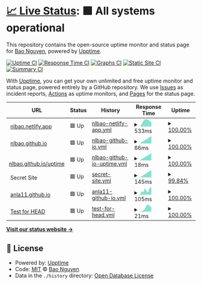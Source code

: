 # [📈 Live Status](https://nlbao.github.io/uptime): <!--live status--> **🟩 All systems operational**

This repository contains the open-source uptime monitor and status page for [Bao Nguyen](https://nlbao.github.io/uptime), powered by [Upptime](https://github.com/upptime/upptime).

[![Uptime CI](https://github.com/koj-co/upptime/workflows/Uptime%20CI/badge.svg)](https://github.com/koj-co/upptime/actions?query=workflow%3A%22Uptime+CI%22)
[![Response Time CI](https://github.com/koj-co/upptime/workflows/Response%20Time%20CI/badge.svg)](https://github.com/koj-co/upptime/actions?query=workflow%3A%22Response+Time+CI%22)
[![Graphs CI](https://github.com/koj-co/upptime/workflows/Graphs%20CI/badge.svg)](https://github.com/koj-co/upptime/actions?query=workflow%3A%22Graphs+CI%22)
[![Static Site CI](https://github.com/koj-co/upptime/workflows/Static%20Site%20CI/badge.svg)](https://github.com/koj-co/upptime/actions?query=workflow%3A%22Static+Site+CI%22)
[![Summary CI](https://github.com/koj-co/upptime/workflows/Summary%20CI/badge.svg)](https://github.com/koj-co/upptime/actions?query=workflow%3A%22Summary+CI%22)

With [Upptime](https://upptime.js.org), you can get your own unlimited and free uptime monitor and status page, powered entirely by a GitHub repository. We use [Issues](https://github.com/nlbao/uptime/issues) as incident reports, [Actions](https://github.com/nlbao/uptime/actions) as uptime monitors, and [Pages](https://nlbao.github.io/uptime) for the status page.

<!--start: status pages-->
<!-- This summary is generated by Upptime (https://github.com/upptime/upptime) -->
<!-- Do not edit this manually, your changes will be overwritten -->
<!-- prettier-ignore -->
| URL | Status | History | Response Time | Uptime |
| --- | ------ | ------- | ------------- | ------ |
| <img alt="" src="https://favicons.githubusercontent.com/null" height="13"> [nlbao.netlify.app](nlbao.netlify.app) | 🟩 Up | [nlbao-netlify-app.yml](https://github.com/nlbao/uptime/commits/master/history/nlbao-netlify-app.yml) | <details><summary><img alt="Response time graph" src="./graphs/nlbao-netlify-app/response-time-week.png" height="20"> 533ms</summary><br><a href="https://nlbao.github.io/uptime/history/nlbao-netlify-app"><img alt="Response time 533" src="https://img.shields.io/endpoint?url=https%3A%2F%2Fraw.githubusercontent.com%2Fnlbao%2Fuptime%2Fmaster%2Fapi%2Fnlbao-netlify-app%2Fresponse-time.json"></a><br><a href="https://nlbao.github.io/uptime/history/nlbao-netlify-app"><img alt="24-hour response time 533" src="https://img.shields.io/endpoint?url=https%3A%2F%2Fraw.githubusercontent.com%2Fnlbao%2Fuptime%2Fmaster%2Fapi%2Fnlbao-netlify-app%2Fresponse-time-day.json"></a><br><a href="https://nlbao.github.io/uptime/history/nlbao-netlify-app"><img alt="7-day response time 533" src="https://img.shields.io/endpoint?url=https%3A%2F%2Fraw.githubusercontent.com%2Fnlbao%2Fuptime%2Fmaster%2Fapi%2Fnlbao-netlify-app%2Fresponse-time-week.json"></a><br><a href="https://nlbao.github.io/uptime/history/nlbao-netlify-app"><img alt="30-day response time 533" src="https://img.shields.io/endpoint?url=https%3A%2F%2Fraw.githubusercontent.com%2Fnlbao%2Fuptime%2Fmaster%2Fapi%2Fnlbao-netlify-app%2Fresponse-time-month.json"></a><br><a href="https://nlbao.github.io/uptime/history/nlbao-netlify-app"><img alt="1-year response time 533" src="https://img.shields.io/endpoint?url=https%3A%2F%2Fraw.githubusercontent.com%2Fnlbao%2Fuptime%2Fmaster%2Fapi%2Fnlbao-netlify-app%2Fresponse-time-year.json"></a></details> | <details><summary><a href="https://nlbao.github.io/uptime/history/nlbao-netlify-app">100.00%</a></summary><a href="https://nlbao.github.io/uptime/history/nlbao-netlify-app"><img alt="All-time uptime 100.00%" src="https://img.shields.io/endpoint?url=https%3A%2F%2Fraw.githubusercontent.com%2Fnlbao%2Fuptime%2Fmaster%2Fapi%2Fnlbao-netlify-app%2Fuptime.json"></a><br><a href="https://nlbao.github.io/uptime/history/nlbao-netlify-app"><img alt="24-hour uptime 100.00%" src="https://img.shields.io/endpoint?url=https%3A%2F%2Fraw.githubusercontent.com%2Fnlbao%2Fuptime%2Fmaster%2Fapi%2Fnlbao-netlify-app%2Fuptime-day.json"></a><br><a href="https://nlbao.github.io/uptime/history/nlbao-netlify-app"><img alt="7-day uptime 100.00%" src="https://img.shields.io/endpoint?url=https%3A%2F%2Fraw.githubusercontent.com%2Fnlbao%2Fuptime%2Fmaster%2Fapi%2Fnlbao-netlify-app%2Fuptime-week.json"></a><br><a href="https://nlbao.github.io/uptime/history/nlbao-netlify-app"><img alt="30-day uptime 100.00%" src="https://img.shields.io/endpoint?url=https%3A%2F%2Fraw.githubusercontent.com%2Fnlbao%2Fuptime%2Fmaster%2Fapi%2Fnlbao-netlify-app%2Fuptime-month.json"></a><br><a href="https://nlbao.github.io/uptime/history/nlbao-netlify-app"><img alt="1-year uptime 100.00%" src="https://img.shields.io/endpoint?url=https%3A%2F%2Fraw.githubusercontent.com%2Fnlbao%2Fuptime%2Fmaster%2Fapi%2Fnlbao-netlify-app%2Fuptime-year.json"></a></details>
| <img alt="" src="https://favicons.githubusercontent.com/nlbao.github.io" height="13"> [nlbao.github.io](https://nlbao.github.io) | 🟩 Up | [nlbao-github-io.yml](https://github.com/nlbao/uptime/commits/master/history/nlbao-github-io.yml) | <details><summary><img alt="Response time graph" src="./graphs/nlbao-github-io/response-time-week.png" height="20"> 66ms</summary><br><a href="https://nlbao.github.io/uptime/history/nlbao-github-io"><img alt="Response time 66" src="https://img.shields.io/endpoint?url=https%3A%2F%2Fraw.githubusercontent.com%2Fnlbao%2Fuptime%2Fmaster%2Fapi%2Fnlbao-github-io%2Fresponse-time.json"></a><br><a href="https://nlbao.github.io/uptime/history/nlbao-github-io"><img alt="24-hour response time 66" src="https://img.shields.io/endpoint?url=https%3A%2F%2Fraw.githubusercontent.com%2Fnlbao%2Fuptime%2Fmaster%2Fapi%2Fnlbao-github-io%2Fresponse-time-day.json"></a><br><a href="https://nlbao.github.io/uptime/history/nlbao-github-io"><img alt="7-day response time 66" src="https://img.shields.io/endpoint?url=https%3A%2F%2Fraw.githubusercontent.com%2Fnlbao%2Fuptime%2Fmaster%2Fapi%2Fnlbao-github-io%2Fresponse-time-week.json"></a><br><a href="https://nlbao.github.io/uptime/history/nlbao-github-io"><img alt="30-day response time 66" src="https://img.shields.io/endpoint?url=https%3A%2F%2Fraw.githubusercontent.com%2Fnlbao%2Fuptime%2Fmaster%2Fapi%2Fnlbao-github-io%2Fresponse-time-month.json"></a><br><a href="https://nlbao.github.io/uptime/history/nlbao-github-io"><img alt="1-year response time 66" src="https://img.shields.io/endpoint?url=https%3A%2F%2Fraw.githubusercontent.com%2Fnlbao%2Fuptime%2Fmaster%2Fapi%2Fnlbao-github-io%2Fresponse-time-year.json"></a></details> | <details><summary><a href="https://nlbao.github.io/uptime/history/nlbao-github-io">100.00%</a></summary><a href="https://nlbao.github.io/uptime/history/nlbao-github-io"><img alt="All-time uptime 100.00%" src="https://img.shields.io/endpoint?url=https%3A%2F%2Fraw.githubusercontent.com%2Fnlbao%2Fuptime%2Fmaster%2Fapi%2Fnlbao-github-io%2Fuptime.json"></a><br><a href="https://nlbao.github.io/uptime/history/nlbao-github-io"><img alt="24-hour uptime 100.00%" src="https://img.shields.io/endpoint?url=https%3A%2F%2Fraw.githubusercontent.com%2Fnlbao%2Fuptime%2Fmaster%2Fapi%2Fnlbao-github-io%2Fuptime-day.json"></a><br><a href="https://nlbao.github.io/uptime/history/nlbao-github-io"><img alt="7-day uptime 100.00%" src="https://img.shields.io/endpoint?url=https%3A%2F%2Fraw.githubusercontent.com%2Fnlbao%2Fuptime%2Fmaster%2Fapi%2Fnlbao-github-io%2Fuptime-week.json"></a><br><a href="https://nlbao.github.io/uptime/history/nlbao-github-io"><img alt="30-day uptime 100.00%" src="https://img.shields.io/endpoint?url=https%3A%2F%2Fraw.githubusercontent.com%2Fnlbao%2Fuptime%2Fmaster%2Fapi%2Fnlbao-github-io%2Fuptime-month.json"></a><br><a href="https://nlbao.github.io/uptime/history/nlbao-github-io"><img alt="1-year uptime 100.00%" src="https://img.shields.io/endpoint?url=https%3A%2F%2Fraw.githubusercontent.com%2Fnlbao%2Fuptime%2Fmaster%2Fapi%2Fnlbao-github-io%2Fuptime-year.json"></a></details>
| <img alt="" src="https://favicons.githubusercontent.com/nlbao.github.io" height="13"> [nlbao.github.io/uptime](https://nlbao.github.io/uptime) | 🟩 Up | [nlbao-github-io-uptime.yml](https://github.com/nlbao/uptime/commits/master/history/nlbao-github-io-uptime.yml) | <details><summary><img alt="Response time graph" src="./graphs/nlbao-github-io-uptime/response-time-week.png" height="20"> 18ms</summary><br><a href="https://nlbao.github.io/uptime/history/nlbao-github-io-uptime"><img alt="Response time 18" src="https://img.shields.io/endpoint?url=https%3A%2F%2Fraw.githubusercontent.com%2Fnlbao%2Fuptime%2Fmaster%2Fapi%2Fnlbao-github-io-uptime%2Fresponse-time.json"></a><br><a href="https://nlbao.github.io/uptime/history/nlbao-github-io-uptime"><img alt="24-hour response time 18" src="https://img.shields.io/endpoint?url=https%3A%2F%2Fraw.githubusercontent.com%2Fnlbao%2Fuptime%2Fmaster%2Fapi%2Fnlbao-github-io-uptime%2Fresponse-time-day.json"></a><br><a href="https://nlbao.github.io/uptime/history/nlbao-github-io-uptime"><img alt="7-day response time 18" src="https://img.shields.io/endpoint?url=https%3A%2F%2Fraw.githubusercontent.com%2Fnlbao%2Fuptime%2Fmaster%2Fapi%2Fnlbao-github-io-uptime%2Fresponse-time-week.json"></a><br><a href="https://nlbao.github.io/uptime/history/nlbao-github-io-uptime"><img alt="30-day response time 18" src="https://img.shields.io/endpoint?url=https%3A%2F%2Fraw.githubusercontent.com%2Fnlbao%2Fuptime%2Fmaster%2Fapi%2Fnlbao-github-io-uptime%2Fresponse-time-month.json"></a><br><a href="https://nlbao.github.io/uptime/history/nlbao-github-io-uptime"><img alt="1-year response time 18" src="https://img.shields.io/endpoint?url=https%3A%2F%2Fraw.githubusercontent.com%2Fnlbao%2Fuptime%2Fmaster%2Fapi%2Fnlbao-github-io-uptime%2Fresponse-time-year.json"></a></details> | <details><summary><a href="https://nlbao.github.io/uptime/history/nlbao-github-io-uptime">100.00%</a></summary><a href="https://nlbao.github.io/uptime/history/nlbao-github-io-uptime"><img alt="All-time uptime 100.00%" src="https://img.shields.io/endpoint?url=https%3A%2F%2Fraw.githubusercontent.com%2Fnlbao%2Fuptime%2Fmaster%2Fapi%2Fnlbao-github-io-uptime%2Fuptime.json"></a><br><a href="https://nlbao.github.io/uptime/history/nlbao-github-io-uptime"><img alt="24-hour uptime 100.00%" src="https://img.shields.io/endpoint?url=https%3A%2F%2Fraw.githubusercontent.com%2Fnlbao%2Fuptime%2Fmaster%2Fapi%2Fnlbao-github-io-uptime%2Fuptime-day.json"></a><br><a href="https://nlbao.github.io/uptime/history/nlbao-github-io-uptime"><img alt="7-day uptime 100.00%" src="https://img.shields.io/endpoint?url=https%3A%2F%2Fraw.githubusercontent.com%2Fnlbao%2Fuptime%2Fmaster%2Fapi%2Fnlbao-github-io-uptime%2Fuptime-week.json"></a><br><a href="https://nlbao.github.io/uptime/history/nlbao-github-io-uptime"><img alt="30-day uptime 100.00%" src="https://img.shields.io/endpoint?url=https%3A%2F%2Fraw.githubusercontent.com%2Fnlbao%2Fuptime%2Fmaster%2Fapi%2Fnlbao-github-io-uptime%2Fuptime-month.json"></a><br><a href="https://nlbao.github.io/uptime/history/nlbao-github-io-uptime"><img alt="1-year uptime 100.00%" src="https://img.shields.io/endpoint?url=https%3A%2F%2Fraw.githubusercontent.com%2Fnlbao%2Fuptime%2Fmaster%2Fapi%2Fnlbao-github-io-uptime%2Fuptime-year.json"></a></details>
| <img alt="" src="https://favicons.githubusercontent.com/null" height="13"> Secret Site | 🟩 Up | [secret-site.yml](https://github.com/nlbao/uptime/commits/master/history/secret-site.yml) | <details><summary><img alt="Response time graph" src="./graphs/secret-site/response-time-week.png" height="20"> 145ms</summary><br><a href="https://nlbao.github.io/uptime/history/secret-site"><img alt="Response time 145" src="https://img.shields.io/endpoint?url=https%3A%2F%2Fraw.githubusercontent.com%2Fnlbao%2Fuptime%2Fmaster%2Fapi%2Fsecret-site%2Fresponse-time.json"></a><br><a href="https://nlbao.github.io/uptime/history/secret-site"><img alt="24-hour response time 145" src="https://img.shields.io/endpoint?url=https%3A%2F%2Fraw.githubusercontent.com%2Fnlbao%2Fuptime%2Fmaster%2Fapi%2Fsecret-site%2Fresponse-time-day.json"></a><br><a href="https://nlbao.github.io/uptime/history/secret-site"><img alt="7-day response time 145" src="https://img.shields.io/endpoint?url=https%3A%2F%2Fraw.githubusercontent.com%2Fnlbao%2Fuptime%2Fmaster%2Fapi%2Fsecret-site%2Fresponse-time-week.json"></a><br><a href="https://nlbao.github.io/uptime/history/secret-site"><img alt="30-day response time 145" src="https://img.shields.io/endpoint?url=https%3A%2F%2Fraw.githubusercontent.com%2Fnlbao%2Fuptime%2Fmaster%2Fapi%2Fsecret-site%2Fresponse-time-month.json"></a><br><a href="https://nlbao.github.io/uptime/history/secret-site"><img alt="1-year response time 145" src="https://img.shields.io/endpoint?url=https%3A%2F%2Fraw.githubusercontent.com%2Fnlbao%2Fuptime%2Fmaster%2Fapi%2Fsecret-site%2Fresponse-time-year.json"></a></details> | <details><summary><a href="https://nlbao.github.io/uptime/history/secret-site">99.84%</a></summary><a href="https://nlbao.github.io/uptime/history/secret-site"><img alt="All-time uptime 99.99%" src="https://img.shields.io/endpoint?url=https%3A%2F%2Fraw.githubusercontent.com%2Fnlbao%2Fuptime%2Fmaster%2Fapi%2Fsecret-site%2Fuptime.json"></a><br><a href="https://nlbao.github.io/uptime/history/secret-site"><img alt="24-hour uptime 98.90%" src="https://img.shields.io/endpoint?url=https%3A%2F%2Fraw.githubusercontent.com%2Fnlbao%2Fuptime%2Fmaster%2Fapi%2Fsecret-site%2Fuptime-day.json"></a><br><a href="https://nlbao.github.io/uptime/history/secret-site"><img alt="7-day uptime 99.84%" src="https://img.shields.io/endpoint?url=https%3A%2F%2Fraw.githubusercontent.com%2Fnlbao%2Fuptime%2Fmaster%2Fapi%2Fsecret-site%2Fuptime-week.json"></a><br><a href="https://nlbao.github.io/uptime/history/secret-site"><img alt="30-day uptime 99.96%" src="https://img.shields.io/endpoint?url=https%3A%2F%2Fraw.githubusercontent.com%2Fnlbao%2Fuptime%2Fmaster%2Fapi%2Fsecret-site%2Fuptime-month.json"></a><br><a href="https://nlbao.github.io/uptime/history/secret-site"><img alt="1-year uptime 99.99%" src="https://img.shields.io/endpoint?url=https%3A%2F%2Fraw.githubusercontent.com%2Fnlbao%2Fuptime%2Fmaster%2Fapi%2Fsecret-site%2Fuptime-year.json"></a></details>
| <img alt="" src="https://favicons.githubusercontent.com/anla11.github.io" height="13"> [anla11.github.io](https://anla11.github.io/) | 🟩 Up | [anla11-github-io.yml](https://github.com/nlbao/uptime/commits/master/history/anla11-github-io.yml) | <details><summary><img alt="Response time graph" src="./graphs/anla11-github-io/response-time-week.png" height="20"> 105ms</summary><br><a href="https://nlbao.github.io/uptime/history/anla11-github-io"><img alt="Response time 105" src="https://img.shields.io/endpoint?url=https%3A%2F%2Fraw.githubusercontent.com%2Fnlbao%2Fuptime%2Fmaster%2Fapi%2Fanla11-github-io%2Fresponse-time.json"></a><br><a href="https://nlbao.github.io/uptime/history/anla11-github-io"><img alt="24-hour response time 105" src="https://img.shields.io/endpoint?url=https%3A%2F%2Fraw.githubusercontent.com%2Fnlbao%2Fuptime%2Fmaster%2Fapi%2Fanla11-github-io%2Fresponse-time-day.json"></a><br><a href="https://nlbao.github.io/uptime/history/anla11-github-io"><img alt="7-day response time 105" src="https://img.shields.io/endpoint?url=https%3A%2F%2Fraw.githubusercontent.com%2Fnlbao%2Fuptime%2Fmaster%2Fapi%2Fanla11-github-io%2Fresponse-time-week.json"></a><br><a href="https://nlbao.github.io/uptime/history/anla11-github-io"><img alt="30-day response time 105" src="https://img.shields.io/endpoint?url=https%3A%2F%2Fraw.githubusercontent.com%2Fnlbao%2Fuptime%2Fmaster%2Fapi%2Fanla11-github-io%2Fresponse-time-month.json"></a><br><a href="https://nlbao.github.io/uptime/history/anla11-github-io"><img alt="1-year response time 105" src="https://img.shields.io/endpoint?url=https%3A%2F%2Fraw.githubusercontent.com%2Fnlbao%2Fuptime%2Fmaster%2Fapi%2Fanla11-github-io%2Fresponse-time-year.json"></a></details> | <details><summary><a href="https://nlbao.github.io/uptime/history/anla11-github-io">100.00%</a></summary><a href="https://nlbao.github.io/uptime/history/anla11-github-io"><img alt="All-time uptime 100.00%" src="https://img.shields.io/endpoint?url=https%3A%2F%2Fraw.githubusercontent.com%2Fnlbao%2Fuptime%2Fmaster%2Fapi%2Fanla11-github-io%2Fuptime.json"></a><br><a href="https://nlbao.github.io/uptime/history/anla11-github-io"><img alt="24-hour uptime 100.00%" src="https://img.shields.io/endpoint?url=https%3A%2F%2Fraw.githubusercontent.com%2Fnlbao%2Fuptime%2Fmaster%2Fapi%2Fanla11-github-io%2Fuptime-day.json"></a><br><a href="https://nlbao.github.io/uptime/history/anla11-github-io"><img alt="7-day uptime 100.00%" src="https://img.shields.io/endpoint?url=https%3A%2F%2Fraw.githubusercontent.com%2Fnlbao%2Fuptime%2Fmaster%2Fapi%2Fanla11-github-io%2Fuptime-week.json"></a><br><a href="https://nlbao.github.io/uptime/history/anla11-github-io"><img alt="30-day uptime 100.00%" src="https://img.shields.io/endpoint?url=https%3A%2F%2Fraw.githubusercontent.com%2Fnlbao%2Fuptime%2Fmaster%2Fapi%2Fanla11-github-io%2Fuptime-month.json"></a><br><a href="https://nlbao.github.io/uptime/history/anla11-github-io"><img alt="1-year uptime 100.00%" src="https://img.shields.io/endpoint?url=https%3A%2F%2Fraw.githubusercontent.com%2Fnlbao%2Fuptime%2Fmaster%2Fapi%2Fanla11-github-io%2Fuptime-year.json"></a></details>
| <img alt="" src="https://favicons.githubusercontent.com/www.google.com" height="13"> [Test for HEAD](https://www.google.com) | 🟩 Up | [test-for-head.yml](https://github.com/nlbao/uptime/commits/master/history/test-for-head.yml) | <details><summary><img alt="Response time graph" src="./graphs/test-for-head/response-time-week.png" height="20"> 21ms</summary><br><a href="https://nlbao.github.io/uptime/history/test-for-head"><img alt="Response time 21" src="https://img.shields.io/endpoint?url=https%3A%2F%2Fraw.githubusercontent.com%2Fnlbao%2Fuptime%2Fmaster%2Fapi%2Ftest-for-head%2Fresponse-time.json"></a><br><a href="https://nlbao.github.io/uptime/history/test-for-head"><img alt="24-hour response time 21" src="https://img.shields.io/endpoint?url=https%3A%2F%2Fraw.githubusercontent.com%2Fnlbao%2Fuptime%2Fmaster%2Fapi%2Ftest-for-head%2Fresponse-time-day.json"></a><br><a href="https://nlbao.github.io/uptime/history/test-for-head"><img alt="7-day response time 21" src="https://img.shields.io/endpoint?url=https%3A%2F%2Fraw.githubusercontent.com%2Fnlbao%2Fuptime%2Fmaster%2Fapi%2Ftest-for-head%2Fresponse-time-week.json"></a><br><a href="https://nlbao.github.io/uptime/history/test-for-head"><img alt="30-day response time 21" src="https://img.shields.io/endpoint?url=https%3A%2F%2Fraw.githubusercontent.com%2Fnlbao%2Fuptime%2Fmaster%2Fapi%2Ftest-for-head%2Fresponse-time-month.json"></a><br><a href="https://nlbao.github.io/uptime/history/test-for-head"><img alt="1-year response time 21" src="https://img.shields.io/endpoint?url=https%3A%2F%2Fraw.githubusercontent.com%2Fnlbao%2Fuptime%2Fmaster%2Fapi%2Ftest-for-head%2Fresponse-time-year.json"></a></details> | <details><summary><a href="https://nlbao.github.io/uptime/history/test-for-head">100.00%</a></summary><a href="https://nlbao.github.io/uptime/history/test-for-head"><img alt="All-time uptime 100.00%" src="https://img.shields.io/endpoint?url=https%3A%2F%2Fraw.githubusercontent.com%2Fnlbao%2Fuptime%2Fmaster%2Fapi%2Ftest-for-head%2Fuptime.json"></a><br><a href="https://nlbao.github.io/uptime/history/test-for-head"><img alt="24-hour uptime 100.00%" src="https://img.shields.io/endpoint?url=https%3A%2F%2Fraw.githubusercontent.com%2Fnlbao%2Fuptime%2Fmaster%2Fapi%2Ftest-for-head%2Fuptime-day.json"></a><br><a href="https://nlbao.github.io/uptime/history/test-for-head"><img alt="7-day uptime 100.00%" src="https://img.shields.io/endpoint?url=https%3A%2F%2Fraw.githubusercontent.com%2Fnlbao%2Fuptime%2Fmaster%2Fapi%2Ftest-for-head%2Fuptime-week.json"></a><br><a href="https://nlbao.github.io/uptime/history/test-for-head"><img alt="30-day uptime 100.00%" src="https://img.shields.io/endpoint?url=https%3A%2F%2Fraw.githubusercontent.com%2Fnlbao%2Fuptime%2Fmaster%2Fapi%2Ftest-for-head%2Fuptime-month.json"></a><br><a href="https://nlbao.github.io/uptime/history/test-for-head"><img alt="1-year uptime 100.00%" src="https://img.shields.io/endpoint?url=https%3A%2F%2Fraw.githubusercontent.com%2Fnlbao%2Fuptime%2Fmaster%2Fapi%2Ftest-for-head%2Fuptime-year.json"></a></details>

<!--end: status pages-->

[**Visit our status website →**](https://nlbao.github.io/uptime)

## 📄 License

- Powered by: [Upptime](https://github.com/upptime/upptime)
- Code: [MIT](./LICENSE) © [Bao Nguyen](https://nlbao.github.io/uptime)
- Data in the `./history` directory: [Open Database License](https://opendatacommons.org/licenses/odbl/1-0/)
